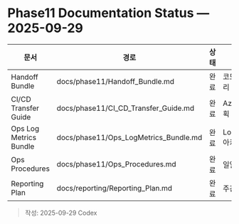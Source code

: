 # Phase11 Documentation Status — 2025-09-29

| 문서 | 경로 | 상태 | 비고 |
| --- | --- | --- | --- |
| Handoff Bundle | docs/phase11/Handoff_Bundle.md | 완료 | 코드/문서 번들 정리 |
| CI/CD Transfer Guide | docs/phase11/CI_CD_Transfer_Guide.md | 완료 | Azure DevOps 계획 포함 |
| Ops Log Metrics Bundle | docs/phase11/Ops_LogMetrics_Bundle.md | 완료 | Loki/Prometheus 아카이브 |
| Ops Procedures | docs/phase11/Ops_Procedures.md | 완료 | 일일 운영 루틴 |
| Reporting Plan | docs/reporting/Reporting_Plan.md | 완료 | 주간/월간 일정 |

> 작성: 2025-09-29 Codex
